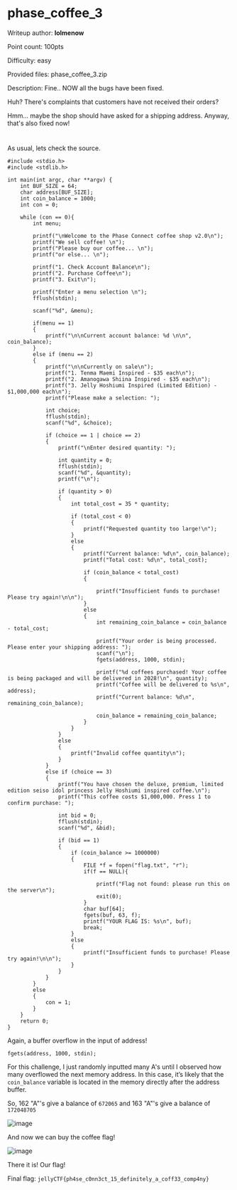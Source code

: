 # phase_coffee_3
Writeup author: **lolmenow**

Point count: 100pts

Difficulty: easy

Provided files: phase_coffee_3.zip

Description: Fine.. NOW all the bugs have been fixed.

Huh? There's complaints that customers have not received their orders?

Hmm... maybe the shop should have asked for a shipping address. Anyway, that's also fixed now!
# 

As usual, lets check the source.

```
#include <stdio.h>
#include <stdlib.h>

int main(int argc, char **argv) {
    int BUF_SIZE = 64;
    char address[BUF_SIZE];
    int coin_balance = 1000;
    int con = 0;

    while (con == 0){
        int menu;

        printf("\nWelcome to the Phase Connect coffee shop v2.0\n");
        printf("We sell coffee! \n");
        printf("Please buy our coffee... \n");
        printf("or else... \n");

        printf("1. Check Account Balance\n");
        printf("2. Purchase Coffee\n");
        printf("3. Exit\n");

        printf("Enter a menu selection \n");
        fflush(stdin);

        scanf("%d", &menu);

        if(menu == 1)
        {
            printf("\n\nCurrent account balance: %d \n\n", coin_balance);
        }
        else if (menu == 2)
        {
            printf("\n\nCurrently on sale\n");
            printf("1. Tenma Maemi Inspired - $35 each\n");
            printf("2. Amanogawa Shiina Inspired - $35 each\n");
            printf("3. Jelly Hoshiumi Inspired (Limited Edition) - $1,000,000 each\n");
            printf("Please make a selection: ");

            int choice;
            fflush(stdin);
            scanf("%d", &choice);

            if (choice == 1 | choice == 2)
            {
                printf("\nEnter desired quantity: ");

                int quantity = 0;
                fflush(stdin);
                scanf("%d", &quantity);
                printf("\n");

                if (quantity > 0)
                {
                    int total_cost = 35 * quantity;

                    if (total_cost < 0)
                    {
                        printf("Requested quantity too large!\n");
                    }
                    else
                    {
                        printf("Current balance: %d\n", coin_balance);
                        printf("Total cost: %d\n", total_cost);

                        if (coin_balance < total_cost)
                        {

                            printf("Insufficient funds to purchase! Please try again!\n\n");
                        }
                        else
                        {
                            int remaining_coin_balance = coin_balance - total_cost;

                            printf("Your order is being processed. Please enter your shipping address: ");
                            scanf("\n");
                            fgets(address, 1000, stdin);

                            printf("%d coffees purchased! Your coffee is being packaged and will be delivered in 2028!\n", quantity);
                            printf("Coffee will be delivered to %s\n", address);
                            printf("Current balance: %d\n", remaining_coin_balance);

                            coin_balance = remaining_coin_balance;
                        }
                    }
                }
                else
                {
                    printf("Invalid coffee quantity\n");
                }
            }
            else if (choice == 3)
            {
                printf("You have chosen the deluxe, premium, limited edition seiso idol princess Jelly Hoshiumi inspired coffee.\n");
                printf("This coffee costs $1,000,000. Press 1 to confirm purchase: ");

                int bid = 0;
                fflush(stdin);
                scanf("%d", &bid);

                if (bid == 1)
                {
                    if (coin_balance >= 1000000)
                    {
                        FILE *f = fopen("flag.txt", "r");
                        if(f == NULL){

                            printf("Flag not found: please run this on the server\n");
                            exit(0);
                        }
                        char buf[64];
                        fgets(buf, 63, f);
                        printf("YOUR FLAG IS: %s\n", buf);
                        break;
                    }
                    else
                    {
                        printf("Insufficient funds to purchase! Please try again!\n\n");
                    }
                }
            }
        }
        else
        {
            con = 1;
        }
    }
    return 0;
}
```

Again, a buffer overflow in the input of address!

`fgets(address, 1000, stdin);`

For this challenge, I just randomly inputted many A's until I observed how many overflowed the next memory address. In this case, it’s likely that the `coin_balance` variable is located in the memory directly after the address buffer.

So, 162 "A"'s give a balance of `672065` and 163 "A"'s give a balance of `172048705`

![image](https://github.com/sa1181405/pbchocolate-private-writeups/assets/170969470/8bfd6131-9b4d-41d8-bc92-6009c6944e45)

And now we can buy the coffee flag!

![image](https://github.com/sa1181405/pbchocolate-private-writeups/assets/170969470/54cacd75-88b1-4455-9667-b5993e21c860)

There it is! Our flag!

Final flag: `jellyCTF{ph4se_c0nn3ct_15_definitely_a_coff33_comp4ny}`

